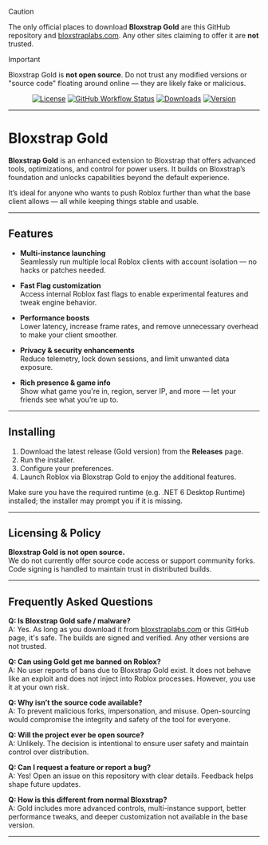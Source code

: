 > [!CAUTION]  
> The only official places to download **Bloxstrap Gold** are this GitHub repository and [bloxstraplabs.com](https://bloxstraplabs.com). Any other sites claiming to offer it are **not** trusted.

> [!IMPORTANT]  
> Bloxstrap Gold is **not open source**. Do not trust any modified versions or "source code" floating around online — they are likely fake or malicious.

<div align="center">
  
[![License][shield-repo-license]][repo-license] 
[![GitHub Workflow Status][shield-repo-workflow]][repo-actions] 
[![Downloads][shield-repo-releases]][repo-releases] 
[![Version][shield-repo-latest]][repo-latest]

</div>

---

# Bloxstrap Gold

**Bloxstrap Gold** is an enhanced extension to Bloxstrap that offers advanced tools, optimizations, and control for power users. It builds on Bloxstrap’s foundation and unlocks capabilities beyond the default experience.

It’s ideal for anyone who wants to push Roblox further than what the base client allows — all while keeping things stable and usable.

---

## Features

- **Multi-instance launching**  
  Seamlessly run multiple local Roblox clients with account isolation — no hacks or patches needed.

- **Fast Flag customization**  
  Access internal Roblox fast flags to enable experimental features and tweak engine behavior.

- **Performance boosts**  
  Lower latency, increase frame rates, and remove unnecessary overhead to make your client smoother.

- **Privacy & security enhancements**  
  Reduce telemetry, lock down sessions, and limit unwanted data exposure.

- **Rich presence & game info**  
  Show what game you're in, region, server IP, and more — let your friends see what you’re up to.

---

## Installing

1. Download the latest release (Gold version) from the **Releases** page.  
2. Run the installer.  
3. Configure your preferences.  
4. Launch Roblox via Bloxstrap Gold to enjoy the additional features.

Make sure you have the required runtime (e.g. .NET 6 Desktop Runtime) installed; the installer may prompt you if it is missing.

---

## Licensing & Policy

**Bloxstrap Gold is not open source.**  
We do not currently offer source code access or support community forks.  
Code signing is handled to maintain trust in distributed builds.

---

## Frequently Asked Questions

**Q: Is Bloxstrap Gold safe / malware?**  
A: Yes. As long as you download it from [bloxstraplabs.com](https://bloxstraplabs.com) or this GitHub page, it's safe. The builds are signed and verified. Any other versions are not trusted.

**Q: Can using Gold get me banned on Roblox?**  
A: No user reports of bans due to Bloxstrap Gold exist. It does not behave like an exploit and does not inject into Roblox processes. However, you use it at your own risk.

**Q: Why isn’t the source code available?**  
A: To prevent malicious forks, impersonation, and misuse. Open-sourcing would compromise the integrity and safety of the tool for everyone.

**Q: Will the project ever be open source?**  
A: Unlikely. The decision is intentional to ensure user safety and maintain control over distribution.

**Q: Can I request a feature or report a bug?**  
A: Yes! Open an issue on this repository with clear details. Feedback helps shape future updates.

**Q: How is this different from normal Bloxstrap?**  
A: Gold includes more advanced controls, multi-instance support, better performance tweaks, and deeper customization not available in the base version.

---

[shield-repo-license]:  https://img.shields.io/github/license/bloxstraplabs/bloxstrap
[shield-repo-workflow]: https://img.shields.io/github/actions/workflow/status/bloxstraplabs/bloxstrap/ci-release.yml?branch=main&label=builds
[shield-repo-releases]: https://img.shields.io/github/downloads/bloxstraplabs/bloxstrap/latest/total?color=981bfe
[shield-repo-latest]:   https://img.shields.io/github/v/release/bloxstraplabs/bloxstrap?color=7a39fb

[repo-license]: https://github.com/bloxstraplabs/bloxstrap/blob/main/LICENSE  
[repo-actions]: https://github.com/bloxstraplabs/bloxstrap/actions  
[repo-releases]: https://github.com/bloxstraplabs/bloxstrap/releases  
[repo-latest]:   https://github.com/bloxstraplabs/bloxstrap/releases/latest
